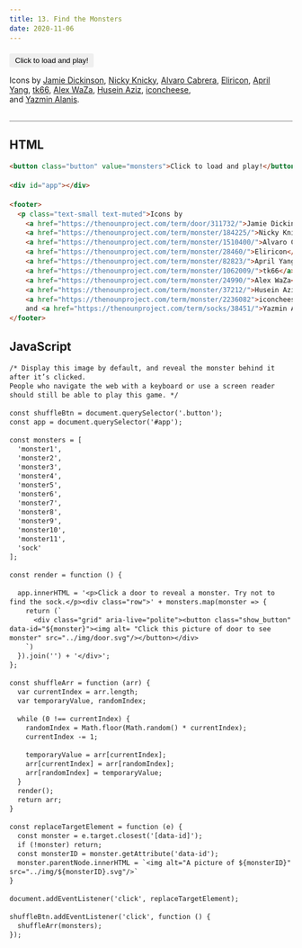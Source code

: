 ```yaml
---
title: 13. Find the Monsters
date: 2020-11-06
---
```


<div class="output-container">

  <style type="text/css">
    .row {
      display: grid;
      background-color: wheat;
      grid-template-columns: repeat(auto-fit, minmax(200px, 1fr));
      grid-auto-rows: 100px;
      place-items: center;
      padding: 2rem 0 2rem 0;
      gap: 2rem 0;
    }

    .grid {
      min-height: 6em;
      padding: 1em;
    }

    img {
      height: 100%;
    }

    .button {
      border-color: white;
      outline: none;
      border: none;
      margin-top: 5px;
      padding: 5px 10px;
      border-radius: 3px;
      font-weight: 600px;
      cursor: pointer;
    }

    .button:focus {
      outline: none;
      box-shadow: 0 0 3px 1px #8e45ff;
    }

    .button:active {
      color: #8e45ff;
    }

    .show_button {
      cursor: pointer;
      border: 0;
      background-color: transparent;
      padding: .5rem .5rem;
    }

    .show_button:active {
      color: #8e45ff;
    }

    .show_button:focus {
      outline: 0; 
      box-shadow: 0 0 3px 1px #8e45ff;
    }

    .show_button:hover {
      outline: 0; 
      box-shadow: 0 0 3px 1px #8e45ff;
    }

  </style>

  <button class="button" value="monsters">Click to load and play!</button>

  <div id="app"></div>

  <footer>
    <p class="text-small text-muted">Icons by 
      <a href="https://thenounproject.com/term/door/311732/">Jamie Dickinson</a>, 
      <a href="https://thenounproject.com/term/monster/184225/">Nicky Knicky</a>, 
      <a href="https://thenounproject.com/term/monster/1510400/">Alvaro Cabrera</a>, 
      <a href="https://thenounproject.com/term/monster/28460/">Eliricon</a>, 
      <a href="https://thenounproject.com/term/monster/82823/">April Yang</a>, 
      <a href="https://thenounproject.com/term/monster/1062009/">tk66</a>, 
      <a href="https://thenounproject.com/term/monster/24990/">Alex WaZa</a>, 
      <a href="https://thenounproject.com/term/monster/37212/">Husein Aziz</a>, 
      <a href="https://thenounproject.com/term/monster/2236082">iconcheese</a>,<br/> 
      and <a href="https://thenounproject.com/term/socks/38451/">Yazmin Alanis</a>.</p>
  </footer>

  <script>
    const shuffleBtn = document.querySelector('.button');
    const app = document.querySelector('#app');

    const monsters = [
      'monster1',
      'monster2',
      'monster3',
      'monster4',
      'monster5',
      'monster6',
      'monster7',
      'monster8',
      'monster9',
      'monster10',
      'monster11',
      'sock'
    ];

    const render = function () {

      app.innerHTML = '<p>Click a door to reveal a monster. Try not to find the sock.</p><div class="row">' + monsters.map(monster => {
        return (`
          <div class="grid" aria-live="polite"><button class="show_button" data-id="${monster}"><img alt= "Click this picture of door to see monster" src="../img/door.svg"/></button></div>
        `)
      }).join('') + '</div>';
    };

    const shuffleArr = function (arr) {
      var currentIndex = arr.length;
      var temporaryValue, randomIndex;

      while (0 !== currentIndex) {
        randomIndex = Math.floor(Math.random() * currentIndex);
        currentIndex -= 1;

        temporaryValue = arr[currentIndex];
        arr[currentIndex] = arr[randomIndex];
        arr[randomIndex] = temporaryValue;
      }
      render();
      return arr;
    }

    const replaceTargetElement = function (e) {
      const monster = e.target.closest('[data-id]');
      if (!monster) return;
      const monsterID = monster.getAttribute('data-id');
      monster.parentNode.innerHTML = `<img alt="A picture of ${monsterID}" src="../img/${monsterID}.svg"/>`
    }

    document.addEventListener('click', replaceTargetElement);

    shuffleBtn.addEventListener('click', function () {
      shuffleArr(monsters);
    });
  </script>

</div>

<div class="html-container" style="border-top: .5px solid grey; margin-top: 30px;">

## HTML

```HTML
<button class="button" value="monsters">Click to load and play!</button>

<div id="app"></div>

<footer>
  <p class="text-small text-muted">Icons by
    <a href="https://thenounproject.com/term/door/311732/">Jamie Dickinson</a>,
    <a href="https://thenounproject.com/term/monster/184225/">Nicky Knicky</a>,
    <a href="https://thenounproject.com/term/monster/1510400/">Alvaro Cabrera</a>,
    <a href="https://thenounproject.com/term/monster/28460/">Eliricon</a>,
    <a href="https://thenounproject.com/term/monster/82823/">April Yang</a>,
    <a href="https://thenounproject.com/term/monster/1062009/">tk66</a>,
    <a href="https://thenounproject.com/term/monster/24990/">Alex WaZa</a>,
    <a href="https://thenounproject.com/term/monster/37212/">Husein Aziz</a>,
    <a href="https://thenounproject.com/term/monster/2236082">iconcheese</a>,<br/>
    and <a href="https://thenounproject.com/term/socks/38451/">Yazmin Alanis</a>.</p>
</footer>
```

</div>
<div class="js-container">

## JavaScript

```JS
/* Display this image by default, and reveal the monster behind it after it’s clicked.
People who navigate the web with a keyboard or use a screen reader
should still be able to play this game. */

const shuffleBtn = document.querySelector('.button');
const app = document.querySelector('#app');

const monsters = [
  'monster1',
  'monster2',
  'monster3',
  'monster4',
  'monster5',
  'monster6',
  'monster7',
  'monster8',
  'monster9',
  'monster10',
  'monster11',
  'sock'
];

const render = function () {

  app.innerHTML = '<p>Click a door to reveal a monster. Try not to find the sock.</p><div class="row">' + monsters.map(monster => {
    return (`
      <div class="grid" aria-live="polite"><button class="show_button" data-id="${monster}"><img alt= "Click this picture of door to see monster" src="../img/door.svg"/></button></div>
    `)
  }).join('') + '</div>';
};

const shuffleArr = function (arr) {
  var currentIndex = arr.length;
  var temporaryValue, randomIndex;

  while (0 !== currentIndex) {
    randomIndex = Math.floor(Math.random() * currentIndex);
    currentIndex -= 1;

    temporaryValue = arr[currentIndex];
    arr[currentIndex] = arr[randomIndex];
    arr[randomIndex] = temporaryValue;
  }
  render();
  return arr;
}

const replaceTargetElement = function (e) {
  const monster = e.target.closest('[data-id]');
  if (!monster) return;
  const monsterID = monster.getAttribute('data-id');
  monster.parentNode.innerHTML = `<img alt="A picture of ${monsterID}" src="../img/${monsterID}.svg"/>`
}

document.addEventListener('click', replaceTargetElement);

shuffleBtn.addEventListener('click', function () {
  shuffleArr(monsters);
});
```

</div>
